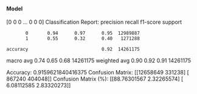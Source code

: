 #### Model
[0 0 0 ... 0 0 0]
Classification Report:
              precision    recall  f1-score   support

           0       0.94      0.97      0.95  12989887
           1       0.55      0.32      0.40   1271288

    accuracy                           0.92  14261175
   macro avg       0.74      0.65      0.68  14261175
weighted avg       0.90      0.92      0.91  14261175

Accuracy: 0.9159621840416375
Confusion Matrix:
[[12658649   331238]
 [  867240   404048]]
Confusion Matrix (%):
[[88.76301567  2.32265574]
 [ 6.08112585  2.83320273]]
